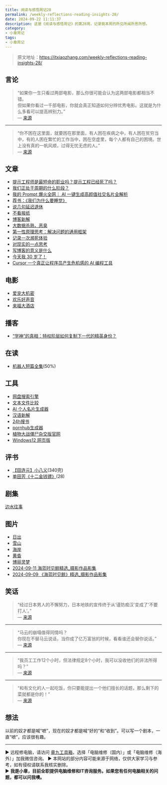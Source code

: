 ```yaml
---
title: 阅读与感悟周记28
permalink: /weekly-reflections-reading-insights-28/
date: 2024-09-22 11:11:37
description: 这是《阅读与感悟周记》的第28周，记录我本周的所见所闻所思所想。
category:
- 小章周记
tags:
- 小章周记
---
```


> 原文地址：<https://itxiaozhang.com/weekly-reflections-reading-insights-28/>  

## 言论

> “如果你一生只看过两部电影，那么你很可能会认为这两部电影都相当不错。  
> 但如果你看过一千部电影，你就会真正知道如何分辨优秀电影。这就是为什么多看可以提高辨别力。”  
— [来源](https://shankarganesh.blog/2024/08/29/growing-taste-to-build-better-products/)  

---

> “你不困在这里面，就要困在那里面，有人困在疾病之中，有人困在贫穷当中，有的人困在繁忙的工作当中，困在空虚里，每个人都有自己的困境。世上没有真的一帆风顺，过得无忧无虑的人。”  
— [来源](#)  

## 文章

- [提示工程师是最短命的职业吗？提示工程已经死了吗？](https://baoyu.io/blog/prompt-engineering/is-prompt-engineering-dead)
- [我们正处于周期的什么阶段？](https://joojen.com/archives/7813.html)
- [我的 Prompt 爆火全网｜ AI 一键生成高颜值社交名片全解析](https://mp.weixin.qq.com/s/7vrhxQYdgQ_WpGK6Xi49aw)
- [荐书：《我们为什么要睡觉》](https://xingbianren.cn/post/264.html)
- [说几句延迟退休](https://www.zyzhang.com/%e8%af%b4%e5%87%a0%e5%8f%a5%e5%bb%b6%e8%bf%9f%e9%80%80%e4%bc%91/)
- [不看报纸](https://tunan.org/posts/do-not-read-newspapers/)
- [博客新解](https://yinji.org/5315.html)
- [大数据杀熟，恶臭](https://ihaihe.cn/2380.htm)
- [第一性原理思考：解决问题的通用框架](https://blog.devtang.com/2024/09/06/problem-solving-structure/)
- [记录一次濒死体验](https://1q43.blog/post/7757)
- [对现实的一点思考](https://bestcherish.com/dui-xian-shi-de-yi-dian-si-kao.html)
- [写博客的意义是什么](https://smallyu.net/2024/08/30/%E5%86%99%E5%8D%9A%E5%AE%A2%E7%9A%84%E6%84%8F%E4%B9%89%E6%98%AF%E4%BB%80%E4%B9%88/)
- [今天我 30 岁了！](https://www.v2ex.com/t/1070454)
- [Cursor 一个真正让程序员产生危机感的 AI 编程工具](https://mp.weixin.qq.com/s/shmpkeH_FmZ53GZDpKimQw)

## 电影

- [爱宠大机密](https://neodb.social/movie/0Mvzxlc0PaKVOTtwipTgIb)
- [欢乐好声音](https://neodb.social/movie/68O5eYFHMhsLTtHnK6UxOE)
- [来福大酒店](https://neodb.social/movie/2BrbmTs6m9380NnpZJANe1)

## 播客

- [“学神”的真相：特权阶层如何复制下一代的精英身份？](https://www.xiaoyuzhoufm.com/episode/66da5946bfd7110df49820a2)

## 在读

- [机器人短篇全集](https://neodb.social/book/64tAK55RokIRwW9A11bHr8)(50%)

## 工具

- [网盘搜索引擎](https://soali.net/)
- [文本文件比较](https://www.littlediffer.com/)
- [AI 个人名片生成器](https://introcard.iwhy.dev/)
- [汉语新解](https://texthuman.ai/)
- [24h搜书](https://24hbook.store/)
- [pornhub生成器](https://pornhub.com/)
- [植物大战僵尸杂交版官网](https://pvzgame.net/)
- [Windows12 网页版](https://tjy-gitnub.github.io/win12/desktop.html)

## 评书

- [【田连元】小八义](https://www.bilibili.com/video/BV1Qs41177Qa)(340完)
- [单田芳《十二金钱镖》](https://youtu.be/lRWwuzlmzGE)(28)

## 剧集

[边水往事](https://neodb.social/tv/season/4GaDRvr7rVHzwX34tTa4q2)

## 图片

- [日出](https://wallhaven.cc/w/9dlky8)
- [雪山](https://wallhaven.cc/w/l81gk2)
- [海岸](https://wallhaven.cc/w/m35jl9)
- [黄昏](https://wallhaven.cc/w/x6m79l)
- [博丽灵梦](https://wallhaven.cc/w/7p5lxy)
- [2024-09-11 海蓝时见鲸精选_摄影作品影集](https://500px.com.cn/community/set/6932aac41b124222bd8e5edfea127a1a/details)
- [2024-09-09 《海蓝时见鲸》精选_摄影作品影集](https://500px.com.cn/community/set/b2b1f1a31b9542febeb03cf515f7f9d1/details)

## 笑话
>
> “经过日本男人的不懈努力，日本地铁的宣传终于从‘谨防痴汉’变成了‘不要打人’。”  
— [来源](https://jandan.net/t/5750801)  

---

> “马云的崩塌值得同情吗？  
> 你现在不替马云说话，当你成了亿万富翁的时候，看看谁还会替你说话。”  
— [来源](https://jandan.net/t/5754710)  

---

> “我员工工作12个小时，但法律规定8个小时，我可以没收他们的非法所得吗？”  
— [来源](https://t.me/jandan_pic/129724)  

---

> “和有文化的人一起吃饭，你只要能提出一个他们擅长的话题，那么剩下的菜就都是你的！”  
— [来源](https://t.me/jandan_pic/129719)  

## 想法

以前的奴才都是喊“嗻”，现在的奴才都是喊“好的”和“收到”。可以写一个剧本，一直“嗻”，应该很有趣。

---
▶ 远程修电脑，请访问 [章九工具箱](https://zhang9.com/)，选择「电脑维修（国内）」或「电脑维修（海外）」加我微信咨询。 
▶ 本网站的部分内容可能来源于网络，仅供大家学习与参考，如有侵权请联系我核实删除。  
▶ **我是小章，目前全职提供电脑维修和IT咨询服务。如果您有任何电脑相关的问题，都可以问我噢。**  
